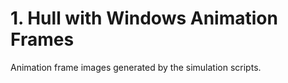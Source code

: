 # 1. Hull with Windows Animation Frames
Animation frame images generated by the simulation scripts.
